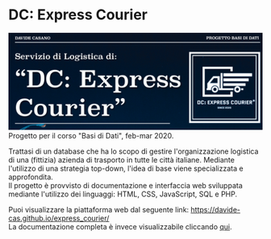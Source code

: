 # DC: Express Courier
![alt text](front1.png "DC: Express Courier")
Progetto per il corso "Basi di Dati", feb-mar 2020.

Trattasi di un database che ha lo scopo di gestire l'organizzazione logistica di una (fittizia) azienda di trasporto in tutte le città italiane. Mediante l'utilizzo di una strategia top-down, l'idea di base viene specializzata e approfondita. <br>
Il progetto è provvisto di documentazione e interfaccia web sviluppata mediante l'utilizzo dei linguaggi: HTML, CSS, JavaScript, SQL e PHP.

Puoi visualizzare la piattaforma web dal seguente link: https://davide-cas.github.io/express_courier/ <br>
La documentazione completa è invece visualizzabile cliccando [qui](https://github.com/davide-cas/express_courier/blob/main/DC%20Express%20Courier%20-%20documentazione.pdf).

